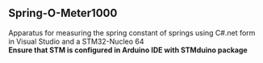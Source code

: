 ## Spring-O-Meter1000
Apparatus for measuring the spring constant of springs using C#.net form in Visual Studio and a STM32-Nucleo 64 <br>
**Ensure that STM is configured in Arduino IDE with STMduino package**
